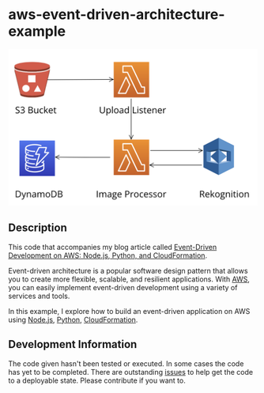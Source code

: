 # aws-event-driven-architecture-example

![Architecture](assets/app.png "Architecture Diagram")

## Description

This code that accompanies my blog article called [Event-Driven Development on AWS: Node.js, Python, and CloudFormation](https://swm.cc/articles/event-driven-architecture).

Event-driven architecture is a popular software design pattern that allows you to create more flexible, scalable, and resilient applications. With [AWS](https://aws.amazon.com/), you can easily implement event-driven development using a variety of services and tools.

In this example, I explore how to build an event-driven application on AWS using [Node.js](htts://nodejs.org), [Python](https://www.python.org), [CloudFormation](https://aws.amazon.com/cloudformation/).

## Development Information

The code given hasn't been tested or executed. In some cases the code has yet to be completed. There are outstanding [issues](https://github.com/swmcc/aws-event-driven-architecture-example/issues) to help get the code to a deployable state. Please contribute if you want to.
